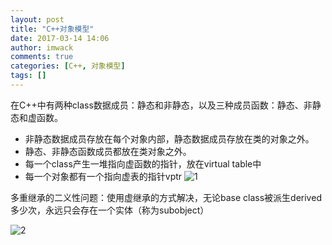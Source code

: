 ```yaml
---
layout: post
title: "C++对象模型"
date: 2017-03-14 14:06
author: imwack
comments: true
categories: [C++, 对象模型]
tags: []
---
```

在C++中有两种class数据成员：静态和非静态，以及三种成员函数：静态、非静态和虚函数。


*   非静态数据成员存放在每个对象内部，静态数据成员存放在类的对象之外。
*   静态、非静态函数成员都放在类对象之外。
*   每一个class产生一堆指向虚函数的指针，放在virtual table中
*   每一个对象都有一个指向虚表的指针vptr
![1](http://www.imwack.cn/wp-content/uploads/2017/03/1.png)

多重继承的二义性问题：使用虚继承的方式解决，无论base class被派生derived多少次，永远只会存在一个实体（称为subobject）

![2](http://www.imwack.cn/wp-content/uploads/2017/03/2.png)

&nbsp;

&nbsp;
